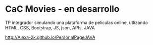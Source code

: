 # CaC Movies - en desarrollo
TP integrador simulando una plataforma de películas online, utlizando HTML, CSS, Bootstrap, JS, json, APIs, JAVA

http://Alexa-2k.github.io/PersonalPageJAVA

